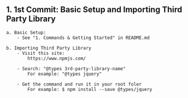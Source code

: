 ## 1. 1st Commit: Basic Setup and Importing Third Party Library

    a. Basic Setup:
        - See "1. Commands & Getting Started" in README.md

    b. Importing Third Party Library
        - Visit this site:
            https://www.npmjs.com/

        - Search: "@types 3rd-party-library-name"
            For example: "@types jquery"

        - Get the command and run it in your root foler
            For example: $ npm install --save @types/jquery
